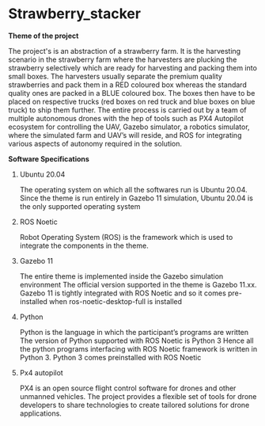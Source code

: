 # Strawberry_stacker

**Theme of the project**

The project's is an abstraction of a strawberry farm. It is the harvesting scenario in the strawberry farm where the harvesters are plucking the strawberry selectively which are ready for harvesting and packing them into small boxes. The harvesters usually separate the premium quality strawberries and pack them in a RED coloured box whereas the standard quality ones are packed in a BLUE coloured box. The boxes then have to be placed on respective trucks (red boxes on red truck and blue boxes on blue truck) to ship them further. The entire process is carried out by a team of multiple autonomous drones with the hep of tools such as PX4 Autopilot ecosystem for controlling the UAV, Gazebo simulator, a robotics simulator, where the simulated farm and UAV’s will reside, and ROS for integrating various aspects of autonomy required in the solution.

**Software Specifications**

1.  Ubuntu 20.04

    The operating system on which all the softwares run is Ubuntu 20.04. Since the theme is run entirely in Gazebo 11 simulation, Ubuntu 20.04 is the only supported operating system

2. ROS Noetic

    Robot Operating System (ROS) is the framework which is used to integrate the components in the theme.

3. Gazebo 11

    The entire theme is implemented inside the Gazebo simulation environment
    The official version supported in the theme is Gazebo 11.xx.
    Gazebo 11 is tightly integrated with ROS Noetic and so it comes pre-installed when ros-noetic-desktop-full is installed

4. Python

    Python is the language in which the participant’s programs are written
    The version of Python supported with ROS Noetic is Python 3
    Hence all the python programs interfacing with ROS Noetic framework is written in Python 3. Python 3 comes preinstalled with ROS Noetic
    
5. Px4 autopilot
    
    PX4 is an open source flight control software for drones and other unmanned vehicles. The project provides a flexible set of tools for drone developers to share     technologies to create tailored solutions for drone applications.

